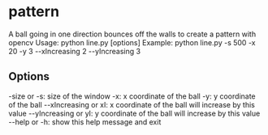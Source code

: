 # pattern
A ball going in one direction bounces off the walls to create a pattern with opencv
Usage: python line.py [options]
Example: python line.py -s 500 -x 20 -y 3 --xIncreasing 2 --yIncreasing 3
## Options
-size or -s: size of the window
-x: x coordinate of the ball
-y: y coordinate of the ball
--xIncreasing or xI: x coordinate of the ball will increase by this value
--yIncreasing or yI: y coordinate of the ball will increase by this value
--help or -h: show this help message and exit
